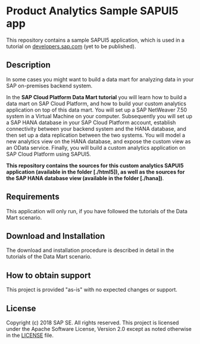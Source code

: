 # Product Analytics Sample SAPUI5 app
This repository contains a sample SAPUI5 application, which is used in a tutorial on [developers.sap.com](https://developers.sap.com) (yet to be published).

## Description
In some cases you might want to build a data mart for analyzing data in your SAP on-premises backend system.

In the **SAP Cloud Platform Data Mart tutorial** you will learn how to build a data mart on SAP Cloud Platform, and how to build your custom analytics application on top of this data mart. You will set up a SAP NetWeaver 7.50 system in a Virtual Machine on your computer. Subsequently you will set up a SAP HANA database in your SAP Cloud Platform account, establish connectivity between your backend system and the HANA database, and then set up a data replication between the two systems. You will model a new analytics view on the HANA database, and expose the custom view as an OData service. Finally, you will build a custom analytics application on SAP Cloud Platform using SAPUI5.

**This repository contains the sources for this custom analytics SAPUI5 application (available in the folder [./html5]), as well as the sources for the SAP HANA database view (available in the folder [./hana])**.

## Requirements
This application will only run, if you have followed the tutorials of the Data Mart scenario.

## Download and Installation
The download and installation procedure is described in detail in the tutorials of the Data Mart scenario.

## How to obtain support
This project is provided "as-is" with no expected changes or support.

## License
Copyright (c) 2018 SAP SE. All rights reserved.
This project is licensed under the Apache Software License, Version 2.0 except as noted otherwise in the [LICENSE](/LICENSE.txt) file.
